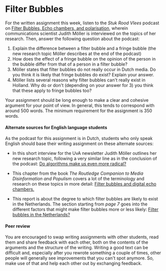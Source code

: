 # Filter Bubbles

For the written assignment this week, listen to the
*Stuk Rood Vlees* podcast on [Filter Bubbles, Echo chambers, and
polarisation](https://soundcloud.com/stukroodvlees/aflevering-51-filterbubbels-echokamers-en-polarisatie-met-judith-moller),
wherein communications scientist Judith Möller is interviewed on the topics of
her research. Then, answer the following question about the podcast:

1. Explain the difference between a filter bubble and a fringe bubble (the new
research topic Möller describes at the end of the podcast)
2. How does the effect of a fringe bubble on the opinion of the person in the
bubble differ from that of a person in a filter bubble?
3. Möller states that filter bubbles do not really occur in Dutch media. Do you
think it is likely that fringe bubbles do exist? Explain your answer.
4. Möller lists several reasons why filter bubbles can't really exist in
Holland. Why do or don't (depending on your answer for 3) you think that these
apply to fringe bubbles too?

Your assignment should be long enough to make a clear and cohesive argument for
your point of view. In general, this tends to correspond with around 500 words. 
The minimum requirement for the assignment is 350 words.


#### Alternate sources for English language students

As the podcast for this assignment is in Dutch, students who only speak English
should base their writing assignment on these alternate sources:

* In this short interview for the UvA newsletter Judith Möller outlines her 
new research topic, following a very similar line as in the conclusion of the
podcast: [Do algorithms make us even more radical?](https://www.uva.nl/en/shared-content/faculteiten/en/faculteit-der-maatschappij-en-gedragswetenschappen/news/2020/01/algorithms-radical.html)

* This chapter from the book *The Routledge Companion to Media Disinformation
and Populism* covers a lot of the terminology and research on these topics in
more detail: [Filter bubbles and digital echo chambers.](data/chapter8.pdf)

* This report is about the degree to which filter bubbles are likely to exist
in the Netherlands. The section starting from *page 7* goes into the different
factors that might make filter bubbles more or less likely: [Filter bubbles in the Netherlands?](data/Filter-bubbles-in-the-Netherlands.pdf)


#### Peer review

You are encouraged to swap writing assignments with other students, read them
and share feedback with each other, both on the contents of the arguments and
the structure of the writing. Writing a good text can be difficult and,
especially after you rewrote something a couple of times, other people will
generally see improvements that you can't spot anymore. So, make use of that
and help each other out by exchanging feedback.

